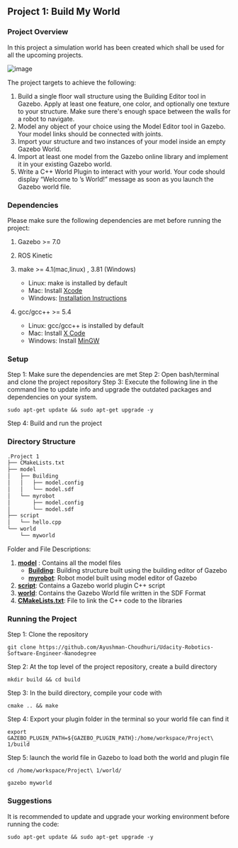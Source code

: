 ## Project 1: Build My World

### Project Overview

In this project a simulation world has been created which shall be used for all the upcoming projects.

![image](https://user-images.githubusercontent.com/52028092/205459721-bae1f529-7d76-45b1-bde6-3337165f83b7.png)


The project targets to achieve the following: 

1. Build a single floor wall structure using the Building Editor tool in Gazebo. Apply at least one feature, one color, and optionally one texture to your structure. Make sure there's enough space between the walls for a robot to navigate.
2. Model any object of your choice using the Model Editor tool in Gazebo. Your model links should be connected with joints.
3. Import your structure and two instances of your model inside an empty Gazebo World.
4. Import at least one model from the Gazebo online library and implement it in your existing Gazebo world.
5. Write a C++ World Plugin to interact with your world. Your code should display “Welcome to ’s World!” message as soon as you launch the Gazebo world file.

### Dependencies

Please make sure the following dependencies are met before running the project: 

1. Gazebo >= 7.0
2. ROS Kinetic
3. make >= 4.1(mac,linux) , 3.81 (Windows)
    - Linux: make is installed by default 
    - Mac: Install [Xcode](https://developer.apple.com/xcode/features/)
    - Windows: [Installation Instructions](https://gnuwin32.sourceforge.net/packages/make.htm)
    
4. gcc/gcc++ >= 5.4
    - Linux: gcc/gcc++ is installed by default
    - Mac: Install [X Code](https://developer.apple.com/xcode/features/)
    - Windows: Install [MinGW](https://sourceforge.net/projects/mingw/)
    
### Setup

Step 1: Make sure the dependencies are met
Step 2: Open bash/terminal and clone the project repository
Step 3: Execute the following line in the command line to update info and upgrade the outdated packages and dependencies on your system.

`sudo apt-get update && sudo apt-get upgrade -y`

Step 4: Build and run the project

### Directory Structure

``` bash
.Project 1
├── CMakeLists.txt
├── model
│   ├── Building
│   │   ├── model.config
│   │   └── model.sdf
│   └── myrobot
│       ├── model.config
│       └── model.sdf
├── script
│   └── hello.cpp
└── world
    └── myworld
```

Folder and File Descriptions: 

1. **[model](model)** : Contains all the model files
    - **[Building](model/Building)**: Building structure built using the building editor of Gazebo
    - **[myrobot](model/myrobot)**: Robot model built using model editor of Gazebo
3. **[script](script)**: Contains a Gazebo world plugin C++ script
4. **[world](world)**: Contains the Gazebo World file written in the SDF Format  
5. **[CMakeLists.txt](CMakeLists.txt)**: File to link the C++ code to the libraries

### Running the Project

Step 1: Clone the repository

`git clone https://github.com/Ayushman-Choudhuri/Udacity-Robotics-Software-Engineer-Nanodegree`

Step 2: At the top level of the project repository, create a build directory

`mkdir build && cd build`

Step 3: In the build directory, compile your code with 

`cmake .. && make`

Step 4: Export your plugin folder in the terminal so your world file can find it 

`export GAZEBO_PLUGIN_PATH=${GAZEBO_PLUGIN_PATH}:/home/workspace/Project\ 1/build`

Step 5: launch the world file in Gazebo to  load both the world and plugin file

`cd /home/workspace/Project\ 1/world/`  

`gazebo myworld`

### Suggestions

It is recommended to update and upgrade your working environment before running the code:   

`sudo apt-get update && sudo apt-get upgrade -y`


